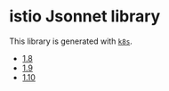 # istio Jsonnet library

This library is generated with [`k8s`](https://github.com/jsonnet-libs/k8s).

- [1.8](1.8/README.md)
- [1.9](1.9/README.md)
- [1.10](1.10/README.md)
